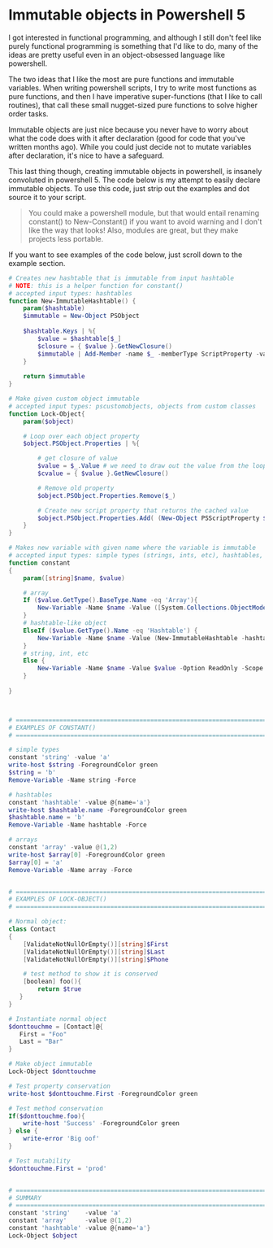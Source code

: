 # Immutable objects in Powershell 5
I got interested in functional programming, and although I still don't feel like purely functional programming
is something that I'd like to do, many of the ideas are pretty useful even in an object-obsessed language like powershell.

The two ideas that I like the most are pure functions and immutable variables. When writing powershell scripts, I try
to write most functions as pure functions, and then I have imperative super-functions (that I like to call routines), that
call these small nugget-sized pure functions to solve higher order tasks.

Immutable objects are just nice because you never have to worry about what the code does with it after declaration
(good for code that you've written months ago). While you could just decide not to mutate variables after declaration, it's
nice to have a safeguard.

This last thing though, creating immutable objects in powershell, is insanely convoluted in powershell 5.
The code below is my attempt to easily declare immutable objects. To use this code, just strip out the examples and dot source
it to your script. 

> You could make a powershell module, but that would entail renaming constant() to New-Constant() if you want to avoid
warning and I don't like the way that looks! Also, modules are great, but they make projects less portable.

If you want to see examples of the code below, just scroll down to the example section.

```powershell
# Creates new hashtable that is immutable from input hashtable
# NOTE: this is a helper function for constant()
# accepted input types: hashtables
function New-ImmutableHashtable() {
    param($hashtable)
    $immutable = New-Object PSObject
 
    $hashtable.Keys | %{ 
        $value = $hashtable[$_]
        $closure = { $value }.GetNewClosure()
        $immutable | Add-Member -name $_ -memberType ScriptProperty -value $closure
    }
     
    return $immutable
}

# Make given custom object immutable
# accepted input types: pscustomobjects, objects from custom classes
function Lock-Object{
    param($object)

    # Loop over each object property
    $object.PSObject.Properties | %{ 

        # get closure of value
        $value = $_.Value # we need to draw out the value from the loop variable from some reason. (won't work otherwise)
        $cvalue = { $value }.GetNewClosure()

        # Remove old property
        $object.PSObject.Properties.Remove($_)

        # Create new script property that returns the cached value
        $object.PSObject.Properties.Add( (New-Object PSScriptProperty $_.Name, $cvalue  ))
    }
}

# Makes new variable with given name where the variable is immutable
# accepted input types: simple types (strings, ints, etc), hashtables, arrays
function constant
{
    param([string]$name, $value)

    # array
    If ($value.GetType().BaseType.Name -eq 'Array'){
        New-Variable -Name $name -Value ([System.Collections.ObjectModel.Collection[object]] $value) -Option ReadOnly -Scope 1
    }
    # hashtable-like object
    ElseIf ($value.GetType().Name -eq 'Hashtable') {
        New-Variable -Name $name -Value (New-ImmutableHashtable -hashtable $value) -Option ReadOnly -Scope 1
    }
    # string, int, etc
    Else {
        New-Variable -Name $name -Value $value -Option ReadOnly -Scope 1
    }
    
}



# ==========================================================================
# EXAMPLES OF CONSTANT()
# ==========================================================================

# simple types
constant 'string' -value 'a'
write-host $string -ForegroundColor green
$string = 'b'
Remove-Variable -Name string -Force

# hashtables
constant 'hashtable' -value @{name='a'}
write-host $hashtable.name -ForegroundColor green
$hashtable.name = 'b'
Remove-Variable -Name hashtable -Force

# arrays
constant 'array' -value @(1,2)
write-host $array[0] -ForegroundColor green
$array[0] = 'a'
Remove-Variable -Name array -Force


# ==========================================================================
# EXAMPLES OF LOCK-OBJECT()
# ==========================================================================

# Normal object:
class Contact
{
    [ValidateNotNullOrEmpty()][string]$First
    [ValidateNotNullOrEmpty()][string]$Last
    [ValidateNotNullOrEmpty()][string]$Phone

    # test method to show it is conserved
    [boolean] foo(){
        return $true
   }
}

# Instantiate normal object
$donttouchme = [Contact]@{
   First = "Foo"
   Last = "Bar"
}

# Make object immutable
Lock-Object $donttouchme

# Test property conservation
write-host $donttouchme.First -ForegroundColor green

# Test method conservation
If($donttouchme.foo){
    write-host 'Success' -ForegroundColor green
} else {
    write-error 'Big oof'
}

# Test mutability
$donttouchme.First = 'prod'


# ==========================================================================
# SUMMARY
# ==========================================================================
constant 'string'    -value 'a'
constant 'array'     -value @(1,2)
constant 'hashtable' -value @{name='a'}
Lock-Object $object
```
